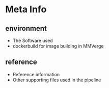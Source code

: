 # Meta Info

## environment
 - The Software used
 - dockerbuild for image building in MMVerge

## reference
 - Reference information
 - Other supporting files used in the pipeline
